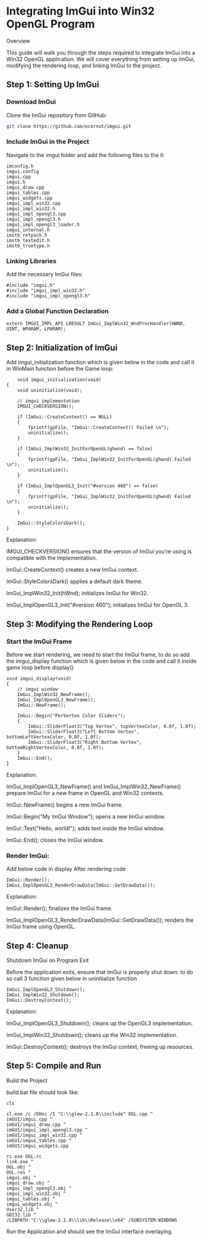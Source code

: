# Integrating ImGui into Win32 OpenGL Program

Overview

This guide will walk you through the steps required to integrate ImGui into a Win32 OpenGL application. We will cover everything from setting up ImGui, modifying the rendering loop, and linking ImGui to the project.

## Step 1: Setting Up ImGui

### Download ImGui

Clone the ImGui repository from GitHub:

```bash
git clone https://github.com/ocornut/imgui.git
```
### Include ImGui in the Project
	
Navigate to the imgui folder and add the following files to the it:
	
	imconfig.h
 	imgui.config 
	imgui.cpp
	imgui.h
	imgui_draw.cpp	
	imgui_tables.cpp	
	imgui_widgets.cpp	
	imgui_impl_win32.cpp
	imgui_impl_win32.h
	imgui_impl_opengl3.cpp
	imgui_impl_opengl3.h
	imgui_impl_opengl3_loader.h
	imgui_internal.h
	imstb_retpack.h
	imstb_textedit.h
	imstb_truetype.h
	
	
### Linking Libraries

Add the necessary ImGui files:

	#include "imgui.h"
	#include "imgui_impl_win32.h"
	#include "imgui_impl_opengl3.h"
	
### Add a Global Function Declaration

	extern IMGUI_IMPL_API LRESULT ImGui_ImplWin32_WndProcHandler(HWND, UINT, WPARAM, LPARAM);
	
## Step 2: Initialization of ImGui

Add imgui_initialization function which is given below in the code and call it in WinMain function before the Game loop:

		void imgui_initialization(void)
	{
		void uninitialize(void);

		// imgui implementation
		IMGUI_CHECKVERSION();

		if (ImGui::CreateContext() == NULL)
		{
			fprintf(gpFile, "ImGui::CreateContext() Failed \n");
			uninitialize();
		}

		if (ImGui_ImplWin32_InitForOpenGL(ghwnd) == false)
		{
			fprintf(gpFile, "ImGui_ImplWin32_InitForOpenGL(ghwnd) Failed \n");
			uninitialize();
		}

		if (ImGui_ImplOpenGL3_Init("#version 460") == false)
		{
			fprintf(gpFile, "ImGui_ImplWin32_InitForOpenGL(ghwnd) Failed \n");
			uninitialize();
		}   

		ImGui::StyleColorsDark();
	}


Explanation:

IMGUI_CHECKVERSION() ensures that the version of ImGui you’re using is compatible with the implementation.

ImGui::CreateContext() creates a new ImGui context.	

ImGui::StyleColorsDark() applies a default dark theme.

ImGui_ImplWin32_Init(hWnd); initializes ImGui for Win32.

ImGui_ImplOpenGL3_Init("#version 460"); initializes ImGui for OpenGL 3.
	
	
	
## Step 3: Modifying the Rendering Loop
	
### Start the ImGui Frame

Before we start rendering, we need to start the ImGui frame, to do so add the imgui_display function which is given below in the code
and call it inside game loop before display()

	void imgui_display(void)
	{
		// imgui window
		ImGui_ImplWin32_NewFrame();
		ImGui_ImplOpenGL3_NewFrame();
		ImGui::NewFrame();    
		
		ImGui::Begin("PerVertex Color Sliders");
		{
			ImGui::SliderFloat3("Top Vertex", topVertexColor, 0.0f, 1.0f);
			ImGui::SliderFloat3("Left Bottom Vertex", bottomLeftVertexColor, 0.0f, 1.0f);
			ImGui::SliderFloat3("Right Bottom Vertex", bottomRightVertexColor, 0.0f, 1.0f);
		}
		ImGui::End();
	}

Explanation:

ImGui_ImplOpenGL3_NewFrame() and ImGui_ImplWin32_NewFrame() prepare ImGui for a new frame in OpenGL and Win32 contexts.

ImGui::NewFrame() begins a new ImGui frame.

ImGui::Begin("My ImGui Window"); opens a new ImGui window.

ImGui::Text("Hello, world!"); adds text inside the ImGui window.

ImGui::End(); closes the ImGui window.
	
	
### Render ImGui:

Add below code in display After rendering code
	
	ImGui::Render();
	ImGui_ImplOpenGL3_RenderDrawData(ImGui::GetDrawData());
	
Explanation:
	
ImGui::Render(); finalizes the ImGui frame.

ImGui_ImplOpenGL3_RenderDrawData(ImGui::GetDrawData()); renders the ImGui frame using OpenGL.	
	
## Step 4: Cleanup
Shutdown ImGui on Program Exit

Before the application exits, ensure that ImGui is properly shut down:
to do so call 3 function given below in uninitialize function
	
	ImGui_ImplOpenGL3_Shutdown();
	ImGui_ImplWin32_Shutdown();
	ImGui::DestroyContext();
	
Explanation:

ImGui_ImplOpenGL3_Shutdown(); cleans up the OpenGL3 implementation.

ImGui_ImplWin32_Shutdown(); cleans up the Win32 implementation.

ImGui::DestroyContext(); destroys the ImGui context, freeing up resources.
	
	
## Step 5: Compile and Run

Build the Project
	
build.bat file should look like:
	
	cls

	cl.exe /c /EHsc /I "C:\\glew-2.1.0\\include" OGL.cpp ^
	imGUI/imgui.cpp ^
	imGUI/imgui_draw.cpp ^
	imGUI/imgui_impl_opengl3.cpp ^
	imGUI/imgui_impl_win32.cpp ^
	imGUI/imgui_tables.cpp ^
	imGUI/imgui_widgets.cpp

	rc.exe OGL.rc
	link.exe ^
	OGL.obj ^
	OGL.res ^
	imgui.obj ^
	imgui_draw.obj ^
	imgui_impl_opengl3.obj ^
	imgui_impl_win32.obj ^
	imgui_tables.obj ^
	imgui_widgets.obj ^
	User32.lib ^
	GDI32.lib ^
	/LIBPATH:"C:\\glew-2.1.0\\lib\\Release\\x64" /SUBSYSTEM:WINDOWS
	
Run the Application and should see the ImGui interface overlaying.

